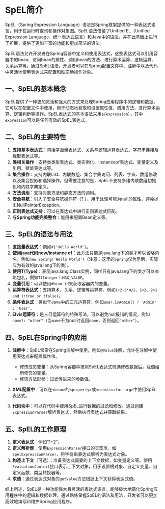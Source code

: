# SpEL简介

SpEL（Spring Expression Language）语法是Spring框架提供的一种表达式语言，用于在运行时查询和操作对象图。SpEL语法借鉴了Unified EL（Unified Expression Language，统一表达式语言）和Java中的语法，并在此基础上进行了扩展，提供了更加丰富的功能和更加简洁的语法。

SpEL语法允许开发者在Spring容器中定义和使用表达式，这些表达式可以引用容器中的bean、访问bean的属性、调用bean的方法、进行算术运算、逻辑运算、关系运算等。通过SpEL语法，开发者可以在Spring配置文件中、注解中以及代码中灵活地使用表达式来配置和动态地操作对象。

## 一、SpEL的基本概念

SpEL提供了一种更加灵活和强大的方式来处理Spring应用程序中的逻辑和数据。它可以在配置文件中使用，用于动态地获取和设置属性值、调用方法、进行算术运算、逻辑判断等操作。SpEL表达式的基本语法采用`${expression}`，其中`expression`可以是任何有效的SpEL表达式。

## 二、SpEL的主要特性

1. **支持基本表达式**：包括字面量表达式、关系与逻辑运算表达式、字符串连接及截取表达式等。
2. **类相关操作**：支持类类型表达式、类实例化、instanceof表达式、变量定义及引用、赋值表达式等。
3. **集合操作**：支持内联List、内联数组、集合字典访问、列表、字典、数组修改以及集合投影和选择操作。但需要注意的是，SpEL不支持多维内联数组初始化和内联字典定义。
4. **方法调用**：支持对象方法和静态方法的调用。
5. **安全导航**：引入了安全导航操作符（?.），用于处理可能为null的属性，避免抛出NullPointerException。
6. **正则表达式支持**：可以在表达式中进行正则表达式匹配。
7. **与Spring功能完美整合**：能用来配置Bean定义等。

## 三、SpEL的语法与用法

1. **直接量表达式**：例如`#{'Hello World'}`。
2. **使用java代码new/instance of**：此方法只能是java.lang下的类才可以省略包名，例如`new Spring('Hello World')`（注意：这里的`Spring`仅为示例，实际应为有效的java.lang下的类）。
3. **使用T(Type)**：表示java.lang.Class实例，同样只有java.lang下的类才可以省略包名，例如`T(Integer).MAX_VALUE`。
4. **变量引用**：可以使用`#bean_id`来获取容器内的变量。
5. **运算符表达式**：支持算术、关系、逻辑等运算符，例如`1+2-3*4/2`、`1>2`、`2>1 and (!true or !false)`。
6. **条件表达式**：类似于Java中的三元运算符，例如`user.isAdmin() ? 'Admin' : 'User'`。
7. **Elvis运算符**：是三目运算符的特殊写法，可以避免null报错的情况，例如`name?: "other"`（当`name`不为null时返回`name`，否则返回`"other"`）。

## 四、SpEL在Spring中的应用

1. **注解中**：SpEL常常在Spring注解中使用，例如`@Value`注解，允许在注解中使用表达式来配置属性值。

    * 修饰成员变量：从Spring容器中按照SpEL表达式筛选修改数据后，赋值给所修饰的变量。
    * 修饰方法形参：过滤传进来的参数值。

2. **XML配置中**：可以在`<bean>`的`<property>`或`<constructor-arg>`中使用SpEL表达式。
3. **代码块中**：可以在代码中使用SpEL进行数据的过滤和修改。通过创建`ExpressionParser`解析表达式，然后执行表达式并获取结果。

## 五、SpEL的工作原理

1. **定义表达式**：例如“1+2”。
2. **定义解析器**：使用`ExpressionParser`接口的实现类，如`SpelExpressionParser`，将字符串表达式解析为表达式对象。
3. **构造上下文**（可选）：准备表达式需要的上下文数据，如变量定义等。使用`EvaluationContext`接口表示上下文对象，用于设置根对象、自定义变量、自定义函数、类型转换器等。
4. **求值**：通过表达式对象的`getValue`方法根据上下文获得表达式值。

综上所述，SpEL是一种功能强大且灵活的表达式语言，能够极大地简化Spring应用程序中的逻辑和数据处理。通过熟练掌握SpEL的语法和用法，开发者可以更加高效地编写和维护Spring应用程序。
